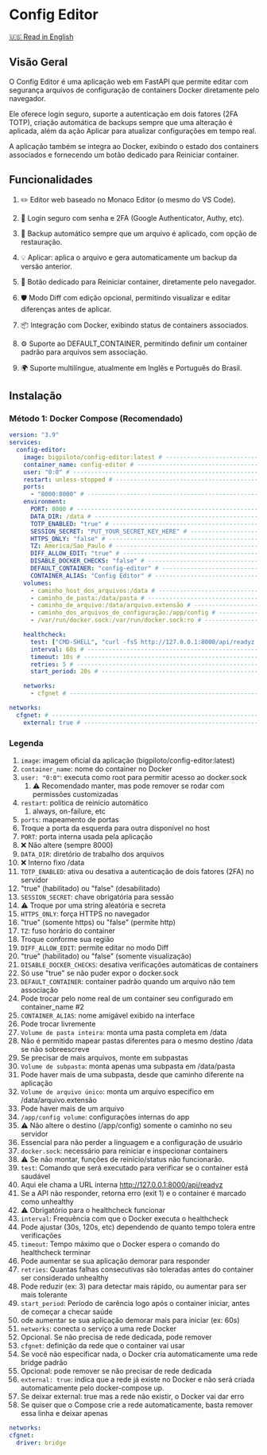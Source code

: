 # Config Editor

[🇺🇸 Read in English](/README.md)

## Visão Geral

O Config Editor é uma aplicação web em FastAPI que permite editar com segurança arquivos de configuração de containers Docker diretamente pelo navegador.

Ele oferece login seguro, suporte a autenticação em dois fatores (2FA TOTP), criação automática de backups sempre que uma alteração é aplicada, além da ação Aplicar para atualizar configurações em tempo real.

A aplicação também se integra ao Docker, exibindo o estado dos containers associados e fornecendo um botão dedicado para Reiniciar container.

## Funcionalidades

1. ✏️ Editor web baseado no Monaco Editor (o mesmo do VS Code).

2. 🔐 Login seguro com senha e 2FA (Google Authenticator, Authy, etc).

3. 💾 Backup automático sempre que um arquivo é aplicado, com opção de restauração.

4. 💡 Aplicar: aplica o arquivo e gera automaticamente um backup da versão anterior.

5. 🔄 Botão dedicado para Reiniciar container, diretamente pelo navegador.

6. 🛡️ Modo Diff com edição opcional, permitindo visualizar e editar diferenças antes de aplicar.

7. 📦 Integração com Docker, exibindo status de containers associados.

8. ⚙️ Suporte ao DEFAULT_CONTAINER, permitindo definir um container padrão para arquivos sem associação.

9. 🌍 Suporte multilíngue, atualmente em Inglês e Português do Brasil.

## Instalação

### Método 1: Docker Compose (Recomendado)

```yaml
version: "3.9"
services:
  config-editor:
    image: bigpiloto/config-editor:latest # -------------------------- #1
    container_name: config-editor # ---------------------------------- #2
    user: "0:0" # ---------------------------------------------------- #3
    restart: unless-stopped # ---------------------------------------- #4
    ports:
      - "8000:8000" # ------------------------------------------------ #5
    environment:
      PORT: 8000 # --------------------------------------------------- #6
      DATA_DIR: /data # ---------------------------------------------- #7
      TOTP_ENABLED: "true" # ----------------------------------------- #8
      SESSION_SECRET: "PUT_YOUR_SECRET_KEY_HERE" # ------------------- #9
      HTTPS_ONLY: "false" # ------------------------------------------ #10
      TZ: America/Sao_Paulo # ---------------------------------------- #11
      DIFF_ALLOW_EDIT: "true" # -------------------------------------- #12
      DISABLE_DOCKER_CHECKS: "false" # ------------------------------- #13
      DEFAULT_CONTAINER: "config-editor" # --------------------------- #14
      CONTAINER_ALIAS: "Config Editor" # ----------------------------- #15
    volumes:
      - caminho_host_dos_arquivos:/data # ---------------------------- #16
      - caminho_de_pasta:/data/pasta # ------------------------------- #17
      - caminho_de_arquivo:/data/arquivo.extensão # ------------------ #18
      - caminho_dos_arquivos_de_configuração:/app/config # ----------- #19
      - /var/run/docker.sock:/var/run/docker.sock:ro # --------------- #20

    healthcheck: 
      test: ["CMD-SHELL", "curl -fsS http://127.0.0.1:8000/api/readyz || exit 1"] # - #21
      interval: 60s # ------------------------------------------------ #22
      timeout: 10s # ------------------------------------------------- #23
      retries: 5 # --------------------------------------------------- #24
      start_period: 20s # -------------------------------------------- #25

    networks:
      - cfgnet # ----------------------------------------------------- #26

networks:
  cfgnet: # ---------------------------------------------------------- #27
    external: true # ------------------------------------------------- #28
```
### Legenda

1. `image`: imagem oficial da aplicação (bigpiloto/config-editor:latest)
2. `container_name`: nome do container no Docker
3. `user: "0:0"`: executa como root para permitir acesso ao docker.sock
    1. ⚠️ Recomendado manter, mas pode remover se rodar com permissões customizadas
4. `restart`: política de reinício automático
    1. always, on-failure, etc
5. `ports`: mapeamento de portas
  1. Troque a porta da esquerda para outra disponível no host
6. `PORT`: porta interna usada pela aplicação
  1. ❌ Não altere (sempre 8000)
7. `DATA_DIR`: diretório de trabalho dos arquivos
  1. ❌ Interno fixo /data
8. `TOTP_ENABLED`: ativa ou desativa a autenticação de dois fatores (2FA) no servidor
  1. "true" (habilitado) ou "false" (desabilitado)
9. `SESSION_SECRET`: chave obrigatória para sessão
  1. ⚠️ Troque por uma string aleatória e secreta
10. `HTTPS_ONLY`: força HTTPS no navegador
  1. "true" (somente https) ou "false" (permite http)
11. `TZ`: fuso horário do container
  1. Troque conforme sua região
12. `DIFF_ALLOW_EDIT`: permite editar no modo Diff
  1. "true" (habilitado) ou "false" (somente visualização)
13. `DISABLE_DOCKER_CHECKS`: desativa verificações automáticas de containers
  1. Só use "true" se não puder expor o docker.sock
14. `DEFAULT_CONTAINER`: container padrão quando um arquivo não tem associação
  1. Pode trocar pelo nome real de um container seu configurado em container_name #2
15. `CONTAINER_ALIAS`: nome amigável exibido na interface
  1. Pode trocar livremente
16. `Volume de pasta inteira`: monta uma pasta completa em /data
  1. Não é permitido mapear pastas diferentes para o mesmo destino /data se não sobreescreve
  2. Se precisar de mais arquivos, monte em subpastas
17. `Volume de subpasta`: monta apenas uma subpasta em /data/pasta
  1. Pode haver mais de uma subpasta, desde que caminho diferente na aplicação
18. `Volume de arquivo único`: monta um arquivo específico em /data/arquivo.extensão
  1. Pode haver mais de um arquivo
19. `/app/config volume`: configurações internas do app
  1. ⚠️ Não altere o destino (/app/config) somente o caminho no seu servidor
  2. Essencial para não perder a linguagem e a configuração de usuário
20. `docker.sock`: necessário para reiniciar e inspecionar containers
  1. ⚠️ Se não montar, funções de reinício/status não funcionarão.
21. `test`: Comando que será executado para verificar se o container está saudável
  1. Aqui ele chama a URL interna http://127.0.0.1:8000/api/readyz
  2. Se a API não responder, retorna erro (exit 1) e o container é marcado como unhealthy
  3. ⚠️ Obrigatório para o healthcheck funcionar
22. `interval`: Frequência com que o Docker executa o healthcheck
  1. Pode ajustar (30s, 120s, etc) dependendo de quanto tempo tolera entre verificações
23. `timeout`: Tempo máximo que o Docker espera o comando do healthcheck terminar
  1. Pode aumentar se sua aplicação demorar para responder
24. `retries`: Quantas falhas consecutivas são toleradas antes do container ser considerado unhealthy
  1. Pode reduzir (ex: 3) para detectar mais rápido, ou aumentar para ser mais tolerante
25. `start_period`: Período de carência logo após o container iniciar, antes de começar a checar saúde
  1. ode aumentar se sua aplicação demorar mais para iniciar (ex: 60s)
26. `networks`: conecta o serviço a uma rede Docker
  1. Opcional. Se não precisa de rede dedicada, pode remover
27. `cfgnet`: definição da rede que o container vai usar
  1. Se você não especificar nada, o Docker cria automaticamente uma rede bridge padrão
  2. Opcional: pode remover se não precisar de rede dedicada
28. `external: true`: indica que a rede já existe no Docker e não será criada automaticamente pelo docker-compose up.
  1. Se deixar external: true mas a rede não existir, o Docker vai dar erro
  2. Se quiser que o Compose crie a rede automaticamente, basta remover essa linha e deixar apenas
  ```yaml
  networks:
  cfgnet:
    driver: bridge
  ```